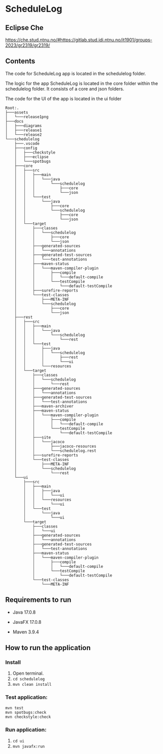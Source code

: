 # ScheduleLog

## Eclipse Che
https://che.stud.ntnu.no/#https://gitlab.stud.idi.ntnu.no/it1901/groups-2023/gr2319/gr2319/

## Contents
The code for ScheduleLog app is located in the schedulelog folder.

The logic for the app ScheduleLog is located in the core folder within the schedulelog folder. It consists of a core and json folders.

The code for the UI of the app is located in the ui folder

```
Root:.
├───assets
│   └───release1png
├───docs
│   ├───diagrams
│   ├───release1
│   └───release2
└───schedulelog
    ├───.vscode
    ├───config
    │   ├───checkstyle
    │   ├───eclipse
    │   └───spotbugs
    ├───core
    │   ├───src
    │   │   ├───main
    │   │   │   └───java
    │   │   │       └───schedulelog
    │   │   │           ├───core
    │   │   │           └───json
    │   │   └───test
    │   │       └───java
    │   │           ├───core
    │   │           └───schedulelog
    │   │               ├───core
    │   │               └───json
    │   └───target
    │       ├───classes
    │       │   └───schedulelog
    │       │       ├───core
    │       │       └───json
    │       ├───generated-sources
    │       │   └───annotations
    │       ├───generated-test-sources
    │       │   └───test-annotations
    │       ├───maven-status
    │       │   └───maven-compiler-plugin
    │       │       ├───compile
    │       │       │   └───default-compile
    │       │       └───testCompile
    │       │           └───default-testCompile
    │       ├───surefire-reports
    │       └───test-classes
    │           ├───META-INF
    │           └───schedulelog
    │               ├───core
    │               └───json
    ├───rest
    │   ├───src
    │   │   ├───main
    │   │   │   └───java
    │   │   │       └───schedulelog
    │   │   │           └───rest
    │   │   └───test
    │   │       ├───java
    │   │       │   └───schedulelog
    │   │       │       ├───rest
    │   │       │       └───ui
    │   │       └───resources
    │   └───target
    │       ├───classes
    │       │   └───schedulelog
    │       │       └───rest
    │       ├───generated-sources
    │       │   └───annotations
    │       ├───generated-test-sources
    │       │   └───test-annotations
    │       ├───maven-archiver
    │       ├───maven-status
    │       │   └───maven-compiler-plugin
    │       │       ├───compile
    │       │       │   └───default-compile
    │       │       └───testCompile
    │       │           └───default-testCompile
    │       ├───site
    │       │   └───jacoco
    │       │       ├───jacoco-resources
    │       │       └───schedulelog.rest
    │       ├───surefire-reports
    │       └───test-classes
    │           ├───META-INF
    │           └───schedulelog
    │               └───rest
    └───ui
        ├───src
        │   ├───main
        │   │   ├───java
        │   │   │   └───ui
        │   │   └───resources
        │   │       └───ui
        │   └───test
        │       └───java
        │           └───ui
        └───target
            ├───classes
            │   └───ui
            ├───generated-sources
            │   └───annotations
            ├───generated-test-sources
            │   └───test-annotations
            ├───maven-status
            │   └───maven-compiler-plugin
            │       ├───compile
            │       │   └───default-compile
            │       └───testCompile
            │           └───default-testCompile
            └───test-classes
                └───META-INF
```

## Requirements to run
- Java 17.0.8

- JavaFX 17.0.8

- Maven 3.9.4

## How to run the application
### Install
1. Open terminal.
2. ```cd schedulelog```
3. ```mvn clean install```

### Test application: 
```
mvn test
mvn spotbugs:check
mvn checkstyle:check
```

### Run application: 
1. ```cd ui```
2. ```mvn javafx:run```







